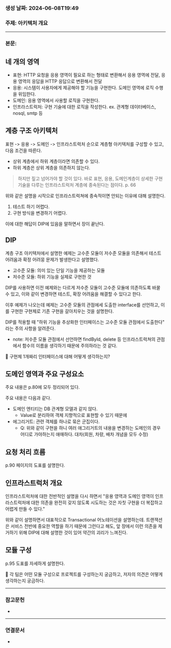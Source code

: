 ### 생성 날짜: 2024-06-08T19:49
### 주제: 아키텍처 개요
---
### 본문:

## 네 개의 영역
- 표현: HTTP 요청을 응용 영역이 필요로 하는 형태로 변환해서 응용 영역에 전달, 응용 영역의 응답을 HTTP 응답으로 변환해서 전달
- 응용: 시스템이 사용자에게 제공해야 할 기능을 구현한다. 도메인 영역에 로직 수행을 위임한다.
- 도메인: 응용 영역에서 사용할 로직을 구현한다.
- 인프라스트럭처: 구현 기술에 대한 로직을 작성한다. ex. 관계형 데이터베이스, nosql, smtp 등
## 계층 구조 아키텍처

표현 -> 응용 -> 도메인 -> 인프라스트럭처 순으로 계층형 아키텍처를 구성할 수 있고, 다음 조건을 따른다.
- 상위 계층에서 하위 계층이라면 의존할 수 있다.
- 하위 계층은 상위 계층을 의존하지 않는다.

> 하지만 짚고 넘어가야 할 것이 있다. 바로 표현, 응용, 도메인계층이 상세한 구현 기술을 다루는 인프라스트럭처 계층에 종속된다는 점이다. p. 66

위와 같은 설명을 시작으로 인프라스트럭쳐에 종속적이면 안되는 이유에 대해 설명한다.
1. 테스트 하기 어렵다.
2. 구현 방식을 변경하기 어렵다.

이에 대한 해답이 DIP에 있음을 말하면서 장이 끝난다.
## DIP

계층 구조 아키텍처에서 설명한 예제는 고수준 모듈이 저수준 모듈을 의존해서 테스트 어려움과 확정 어려뭉 문제가 발생한다고 설명했다.

- 고수준 모듈: 의미 있는 단일 기능을 제공하는 모듈
- 저수준 모듈: 하위 기능을 실제로 구현한 것

 DIP를 사용하면 이전 예제와는 다르게 저수준 모듈이 고수준 모듈에 의존하도록 바꿀 수 있고, 이와 같이 변경하면 테스트, 확장 어려움을 해결할 수 있다고 한다.

이후 예제가 나오는데 예제는 고수준 모듈의 관점에세 도출한 interface를 선언하고, 이를 구현한 구현체로 기존 구현을 갈아치우는 것을 설명한다.

DIP를 적용할 때 "하위 기능을 추상화한 인터페이스는 고수준 모듈 관점에서 도출한다" 라는 주의 사항을 알려준다.
- note: 저수준 모듈 관점에서 선언하면 findById, delete 등 인프라스트럭쳐의 관점에서 함수의 이름을 생각하기 때문에 주의하라는 것 같다.

📡 구현체 1개짜리 인터페이스에 대해 어떻게 생각하는지?
## 도메인 영역과 주요 구성요소
주요 내용은 p.80에 모두 정리되어 있다.

주요 내용은 다음과 같다.
- 도메인 엔티티는 DB 관계형 모델과 같지 않다.
	- Value로 분리하여 객체 지향적으로 표현할 수 있기 때문에
- 에그리거트: 관련 객체를 하나로 묶은 군집이다.
	- Q: 위와 같이 구현을 하니 여러 애그리거트의 내용을 변경하는 도메인의 경우 어디로 가야하는지 애매하다. 대차(회원, 차량, 배차 개념을 모두 수정)
## 요청 처리 흐름
p.90 페이지의 도표를 설명한다.

## 인프라스트럭처 개요
인프라스트럭처에 대한 전반적인 설명을 다시 하면서 "응용 영역과 도메인 영역이 인프라스트럭처에 대한 의존을 완전히 갖지 않도록 시도하는 것은 자칫 구현을 더 복잡하고 어렵게 만들 수 있다."

위와 같이 설명하면서 대표적으로 Transactional 어노테이션을 설명하는데. 트랜잭션은 서비스 전반에 중요한 역할을 하기 때문에 그런다고 해도, 앞 장에서 이런 의존을 제거하기 위해 DIP에 대해 설명한 것이 있어 약간의 괴리가 느껴진다.

## 모듈 구성
p.95 도표를 자세하게 설명한다.

📡 각 팀은 어떤 모듈 구성으로 프로젝트를 구성하는지 궁금하고, 저자의 의견은 어떻게 생각하는지 궁금하다.

---
### 참고문헌
- 
---
### 연결문서
- 

